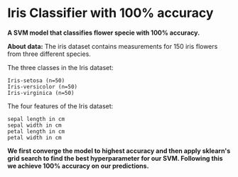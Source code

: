 # Iris Classifier with  100% accuracy

**A SVM model that classifies flower specie with 100% accuracy.**

**About data:**
The iris dataset contains measurements for 150 iris flowers from three different species.

The three classes in the Iris dataset:

    Iris-setosa (n=50)
    Iris-versicolor (n=50)
    Iris-virginica (n=50)

The four features of the Iris dataset:

    sepal length in cm
    sepal width in cm
    petal length in cm
    petal width in cm
    
    
**We first converge the model to highest accuracy and then apply sklearn's grid search to find the best hyperparameter for our SVM. Following this we achieve 100% accuracy on our predictions.**
    
